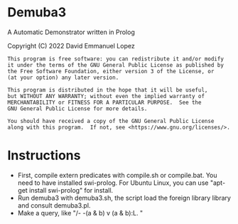 # Demuba3

A Automatic Demonstrator written in Prolog

Copyright (C) 2022  David Emmanuel Lopez
    
    This program is free software: you can redistribute it and/or modify
    it under the terms of the GNU General Public License as published by
    the Free Software Foundation, either version 3 of the License, or
    (at your option) any later version.

    This program is distributed in the hope that it will be useful,
    but WITHOUT ANY WARRANTY; without even the implied warranty of
    MERCHANTABILITY or FITNESS FOR A PARTICULAR PURPOSE.  See the
    GNU General Public License for more details.

    You should have received a copy of the GNU General Public License
    along with this program.  If not, see <https://www.gnu.org/licenses/>.

# Instructions

* First, compile extern predicates with compile.sh or compile.bat. You need to have installed swi-prolog. For Ubuntu Linux, you can use "apt-get install swi-prolog" for install.
* Run demuba3 with demuba3.sh, the script load the foreign library library and consult demuba3.pl.
* Make a query, like "/- -(a & b) v (a & b):L. "
